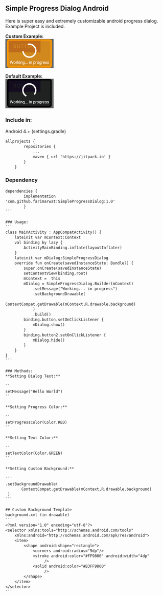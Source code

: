 
## Simple Progress Dialog Android
Here is super easy and extremely customizable android progress dialog. Example Project is included.

**Custom Example:**<br/>
<img src="simpleprogressdialog_custom.png" width="30%" height="30%"/>

**Default Example:**<br/>
<img src="simpleprogressdialog_default.png" width="30%" height="30%"/>



### Include in:
Android 4.+ (settings.gradle)

```
allprojects {
		repositories {
			...
			maven { url 'https://jitpack.io' }
		}
	}
```
### Dependency

````
dependencies {
        implementation 'com.github.farimarwat:SimpleProgressDialog:1.0' 
		}
```

### Usage:
```
class MainActivity : AppCompatActivity() {
    lateinit var mContext:Context
    val binding by lazy {
        ActivityMainBinding.inflate(layoutInflater)
    }
    lateinit var mDialog:SimpleProgressDialog
    override fun onCreate(savedInstanceState: Bundle?) {
        super.onCreate(savedInstanceState)
        setContentView(binding.root)
        mContext =  this
        mDialog = SimpleProgressDialog.Builder(mContext)
            .setMessage("Working... in progress")
			.setBackgroundDrawable(
                ContextCompat.getDrawable(mContext,R.drawable.background)
            )
            .build()
        binding.button.setOnClickListener {
            mDialog.show()
        }
        binding.button2.setOnClickListener {
            mDialog.hide()
        }
    }
}
```

### Methods:
**Setting Dialog Text:**

``
setMessage("Hello World")
``

**Setting Progress Color:**

``
setProgressColor(Color.RED)
``

**Setting Text Color:**

``
setTextColor(Color.GREEN)
``

**Setting Custom Background:**

```
.setBackgroundDrawable(
       ContextCompat.getDrawable(mContext,R.drawable.background)
 )
```

## Custom Background Template
background.xml (in drawable)
```
<?xml version="1.0" encoding="utf-8"?>
<selector xmlns:tools="http://schemas.android.com/tools"
    xmlns:android="http://schemas.android.com/apk/res/android">
    <item>
        <shape android:shape="rectangle">
            <corners android:radius="5dp"/>
            <stroke android:color="#FF9800" android:width="4dp"
                 />
            <solid android:color="#B3FF9800"
                 />
        </shape>
    </item>
</selector>
```
